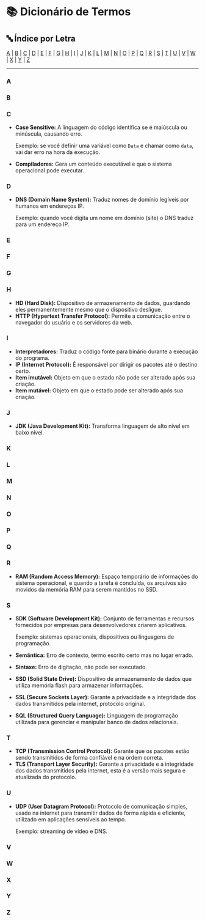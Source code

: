 # 📚 Dicionário de Termos

## 🔤 Índice por Letra

[A](#a) | [B](#b) | [C](#c) | [D](#d) | [E](#e) | [F](#f) | [G](#g) | [H](#h) | [I](#i) | [J](#j) | [K](#k) | [L](#l) | [M](#m) | [N](#n) | [O](#o) | [P](#p) | [Q](#q) | [R](#r) | [S](#s) | [T](#t) | [U](#u) | [V](#v) | [W](#w) | [X](#x) | [Y](#y) | [Z](#z)

---
### A

### B

### C
- **Case Sensitive:** A linguagem do código identifica se é maiúscula ou minúscula, causando erro. 

    Exemplo: se você definir uma variável como `Data` e chamar como `data`, vai dar erro na hora da execução.
- **Compiladores:** Gera um conteúdo executável e que o sistema operacional pode executar.

### D
- **DNS (Domain Name System):** Traduz nomes de domínio legíveis por humanos em endereços IP.

    Exemplo: quando você digita um nome em domínio (site) o DNS traduz para um endereço IP.

### E

### F

### G

### H
- **HD (Hard Disk):** Dispositivo de armazenamento de dados, guardando eles permanentemente mesmo que o dispositivo desligue.
- **HTTP (Hypertext Transfer Protocol):** Permite a comunicação entre o navegador do usuário e os servidores da web.

### I
- **Interpretadores:** Traduz o código fonte para binário durante a execução do programa.
- **IP (Internet Protocol):** É responsável por dirigir os pacotes até o destino certo.
- **Item imutável:** Objeto em que o estado não pode ser alterado após sua criação.
- **Item mutável:** Objeto em que o estado pode ser alterado após sua criação.

### J
- **JDK (Java Development Kit):** Transforma linguagem de alto nível em baixo nível.

### K

### L

### M

### N

### O

### P

### Q

### R
- **RAM (Random Access Memory):** Espaço temporário de informações do sistema operacional, e quando a tarefa é concluída, os arquivos são movidos da memória RAM para serem mantidos no SSD.

### S
- **SDK (Software Development Kit):** Conjunto de ferramentas e recursos fornecidos por empresas para desenvolvedores criarem aplicativos.

    Exemplo: sistemas operacionais, dispositivos ou linguagens de programação.
- **Semântica:** Erro de contexto, termo escrito certo mas no lugar errado.
- **Sintaxe:** Erro de digitação, não pode ser executado.
- **SSD (Solid State Drive):** Dispositivo de armazenamento de dados que utiliza memória flash para armazenar informações.
- **SSL (Secure Sockets Layer):** Garante a privacidade e a integridade dos dados transmitidos pela internet, protocolo original.
- **SQL (Structured Query Language):** Linguagem de programação utilizada para gerenciar e manipular banco de dados relacionais.

### T
- **TCP (Transmission Control Protocol):** Garante que os pacotes estão sendo transmitidos de forma confiável e na ordem correta.
- **TLS (Transport Layer Security):** Garante a privacidade e a integridade dos dados transmitidos pela internet, esta é a versão mais segura e atualizada do protocolo.

### U
- **UDP (User Datagram Protocol):** Protocolo de comunicação simples, usado na internet para transmitir dados de forma rápida e eficiente, utilizado em aplicações sensíveis ao tempo.

    Exemplo: streaming de vídeo e DNS.

### V

### W

### X

### Y

### Z